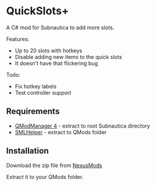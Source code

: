 
# QuickSlots+

A C# mod for Subnautica to add more slots.

Features:

* Up to 20 slots with hotkeys
* Disable adding new items to the quick slots
* It doesn't have that flickering bug

Todo:

* Fix hotkey labels
* Test controller support


## Requirements

* [QModManager 4](https://www.nexusmods.com/subnautica/mods/201?tab=files) - extract to root Subnautica directory
* [SMLHelper](https://www.nexusmods.com/subnautica/mods/113?tab=files) - extract to QMods folder

## Installation

Download the zip file from [NexusMods](https://www.nexusmods.com/subnautica/mods/984)

Extract it to your QMods folder.
